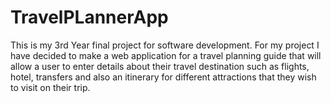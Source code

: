 # TravelPLannerApp

This is my 3rd Year final project for software development. For my project I have decided to make a web application for a travel planning guide that will allow a user to enter details about their travel destination such as flights, hotel, transfers and also an itinerary for different attractions that they wish to visit on their trip.

